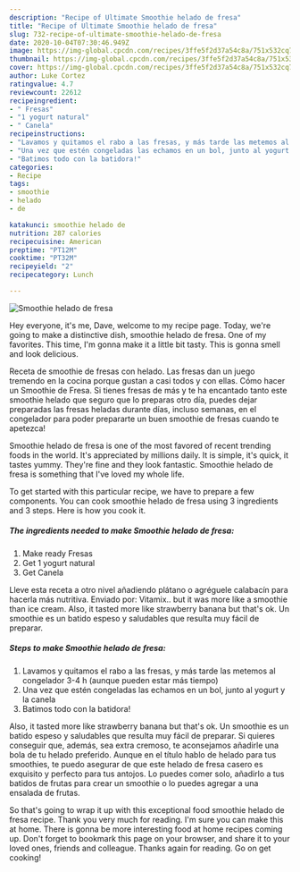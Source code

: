 ```yaml
---
description: "Recipe of Ultimate Smoothie helado de fresa"
title: "Recipe of Ultimate Smoothie helado de fresa"
slug: 732-recipe-of-ultimate-smoothie-helado-de-fresa
date: 2020-10-04T07:30:46.949Z
image: https://img-global.cpcdn.com/recipes/3ffe5f2d37a54c8a/751x532cq70/smoothie-helado-de-fresa-foto-principal.jpg
thumbnail: https://img-global.cpcdn.com/recipes/3ffe5f2d37a54c8a/751x532cq70/smoothie-helado-de-fresa-foto-principal.jpg
cover: https://img-global.cpcdn.com/recipes/3ffe5f2d37a54c8a/751x532cq70/smoothie-helado-de-fresa-foto-principal.jpg
author: Luke Cortez
ratingvalue: 4.7
reviewcount: 22612
recipeingredient:
- " Fresas"
- "1 yogurt natural"
- " Canela"
recipeinstructions:
- "Lavamos y quitamos el rabo a las fresas, y más tarde las metemos al congelador 3-4 h (aunque pueden estar más tiempo)"
- "Una vez que estén congeladas las echamos en un bol, junto al yogurt y la canela"
- "Batimos todo con la batidora!"
categories:
- Recipe
tags:
- smoothie
- helado
- de

katakunci: smoothie helado de 
nutrition: 287 calories
recipecuisine: American
preptime: "PT12M"
cooktime: "PT32M"
recipeyield: "2"
recipecategory: Lunch

---
```



![Smoothie helado de fresa](https://img-global.cpcdn.com/recipes/3ffe5f2d37a54c8a/751x532cq70/smoothie-helado-de-fresa-foto-principal.jpg)

Hey everyone, it's me, Dave, welcome to my recipe page. Today, we're going to make a distinctive dish, smoothie helado de fresa. One of my favorites. This time, I'm gonna make it a little bit tasty. This is gonna smell and look delicious.

Receta de smoothie de fresas con helado. Las fresas dan un juego tremendo en la cocina porque gustan a casi todos y con ellas. Cómo hacer un Smoothie de Fresa. Si tienes fresas de más y te ha encantado tanto este smoothie helado que seguro que lo preparas otro día, puedes dejar preparadas las fresas heladas durante días, incluso semanas, en el congelador para poder prepararte un buen smoothie de fresas cuando te apetezca!

Smoothie helado de fresa is one of the most favored of recent trending foods in the world. It's appreciated by millions daily. It is simple, it's quick, it tastes yummy. They're fine and they look fantastic. Smoothie helado de fresa is something that I've loved my whole life.


To get started with this particular recipe, we have to prepare a few components. You can cook smoothie helado de fresa using 3 ingredients and 3 steps. Here is how you cook it.

<!--inarticleads1-->

##### The ingredients needed to make Smoothie helado de fresa:

1. Make ready  Fresas
1. Get 1 yogurt natural
1. Get  Canela


Lleve esta receta a otro nivel añadiendo plátano o agréguele calabacín para hacerla más nutritiva. Enviado por: Vitamix.. but it was more like a smoothie than ice cream. Also, it tasted more like strawberry banana but that&#39;s ok. Un smoothie es un batido espeso y saludables que resulta muy fácil de preparar. 

<!--inarticleads2-->

##### Steps to make Smoothie helado de fresa:

1. Lavamos y quitamos el rabo a las fresas, y más tarde las metemos al congelador 3-4 h (aunque pueden estar más tiempo)
1. Una vez que estén congeladas las echamos en un bol, junto al yogurt y la canela
1. Batimos todo con la batidora!


Also, it tasted more like strawberry banana but that&#39;s ok. Un smoothie es un batido espeso y saludables que resulta muy fácil de preparar. Si quieres conseguir que, además, sea extra cremoso, te aconsejamos añadirle una bola de tu helado preferido. Aunque en el título hablo de helado para tus smoothies, te puedo asegurar de que este helado de fresa casero es exquisito y perfecto para tus antojos. Lo puedes comer solo, añadirlo a tus batidos de frutas para crear un smoothie o lo puedes agregar a una ensalada de frutas. 

So that's going to wrap it up with this exceptional food smoothie helado de fresa recipe. Thank you very much for reading. I'm sure you can make this at home. There is gonna be more interesting food at home recipes coming up. Don't forget to bookmark this page on your browser, and share it to your loved ones, friends and colleague. Thanks again for reading. Go on get cooking!
